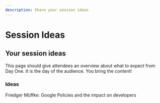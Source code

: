 ```yaml
---
description: Share your session ideas
---
```


# Session Ideas

## Your session ideas

This page should give attendees an overview about what to expect from Day One. It is the day of the audience. You bring the content!

### Ideas

Friedger Müffke: Google Policies and the impact on developers



